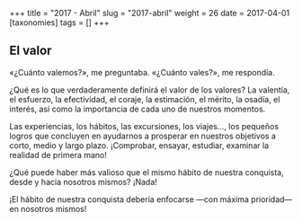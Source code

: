 +++
title = "2017 - Abril"
slug = "2017-abril"
weight = 26
date = 2017-04-01
[taxonomies]
tags = []
+++

## El valor

«¿Cuánto valemos?», me preguntaba.
«¿Cuánto vales?», me respondía.

¿Qué es lo que verdaderamente definirá el valor de los valores?
La valentía,
el esfuerzo,
la efectividad,
el coraje,
la estimación,
el mérito,
la osadía,
el interés,
así como la importancia de cada uno de nuestros momentos.

Las experiencias, los hábitos, las excursiones, los viajes…, los pequeños logros que concluyen en ayudarnos a prosperar en nuestros objetivos a corto, medio y largo plazo. ¡Comprobar, ensayar, estudiar, examinar la realidad de primera mano!

¿Qué puede haber más valioso que el mismo hábito de nuestra conquista, desde y hacia nosotros mismos? ¡Nada!

¡El hábito de nuestra conquista debería enfocarse —con máxima prioridad— en nosotros mismos!
